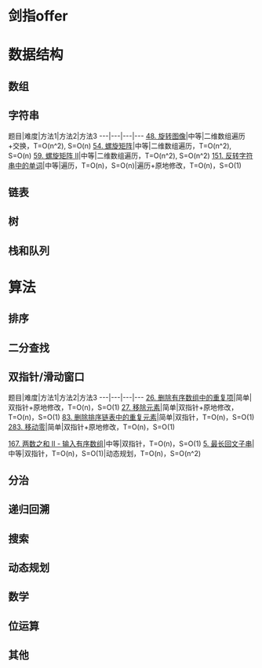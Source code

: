 # 剑指offer

# 数据结构
## 数组

## 字符串
题目|难度|方法1|方法2|方法3
---|---|---|---
[48. 旋转图像](Leetcode/48.cpp)|中等|二维数组遍历+交换，T=O(n^2), S=O(n)
[54. 螺旋矩阵](Leetcode/54.cpp)|中等|二维数组遍历，T=O(n^2), S=O(n)
[59. 螺旋矩阵 II](Leetcode/59.cpp)|中等|二维数组遍历，T=O(n^2), S=O(n^2)
[151. 反转字符串中的单词](Leetcode/151.cpp)|中等|遍历，T=O(n)，S=O(n)|遍历+原地修改，T=O(n)，S=O(1)

## 链表
## 树
## 栈和队列


# 算法
## 排序
## 二分查找
## 双指针/滑动窗口
题目|难度|方法1|方法2|方法3
---|---|---|---
[26. 删除有序数组中的重复项](Leetcode/26.cpp)|简单|双指针+原地修改，T=O(n)，S=O(1)
[27. 移除元素](Leetcode/27.cpp)|简单|双指针+原地修改，T=O(n)，S=O(1)
[83. 删除排序链表中的重复元素](Leetcode/83.cpp)|简单|双指针，T=O(n)，S=O(1)
[283. 移动零](Leetcode/283.cpp)|简单|双指针+原地修改，T=O(n)，S=O(1)

[167. 两数之和 II - 输入有序数组](Leetcode/167.cpp)|中等|双指针，T=O(n)，S=O(1)
[5. 最长回文子串](Leetcode/5.cpp)|中等|双指针，T=O(n)，S=O(1)|动态规划，T=O(n)，S=O(n^2)

## 分治
## 递归回溯
## 搜索
## 动态规划
## 数学
## 位运算
## 其他



